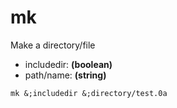 # mk
Make a directory/file

- includedir: **(boolean)**
- path/name: **(string)**

<pre><code>mk &;includedir &;directory/test.0a</code></pre>